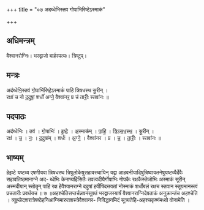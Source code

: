 +++
title = "०७ अदब्धेभिस्तव गोपाभिरिष्टेऽस्माकं"

+++
## अधिमन्त्रम्
वैश्वानरोग्निः। भरद्वाजो बार्हस्पत्यः। त्रिष्टुप्।

## मन्त्रः
अद॑ब्धेभि॒स्तव॑ गो॒पाभि॑रिष्टे॒ऽस्माकं॑ पाहि त्रिषधस्थ सू॒रीन् ।  
रक्षा॑ च नो द॒दुषां॒ शर्धो॑ अग्ने॒ वैश्वा॑नर॒ प्र च॑ तारीः॒ स्तवा॑नः ॥

## पदपाठः
अद॑ब्धेभिः । तव॑ । गो॒पाभिः॑ । इ॒ष्टे॒ । अ॒स्माक॑म् । पा॒हि॒ । त्रि॒ऽस॒ध॒स्थ॒ । सू॒रीन् ।  
रक्ष॑ । च॒ । नः॒ । द॒दुषा॑म् । शर्धः॑ । अ॒ग्ने॒ । वैश्वा॑नर । प्र । च॒ । ता॒रीः॒ । स्तवा॑नः ॥

## भाष्यम्
हेइष्टे यष्टव्य एषणीयवा त्रिषधस्थ त्रिषुलोकेषुसहावस्थायिन् यद्वा आहवनीयादिषुत्रिष्वायतनेषुयष्टव्यैर्देवैः सहावतिष्ठमानाग्ने अद- ब्धेभिः केनाप्यहिंसितैः तवत्वदीयैर्गोपाभिः गोपकैः रक्षकैस्तेजोभिः अस्माकं सूरीन् अस्मदीयान् स्तोतॄन् पाहि रक्ष हेवैश्वानराग्ने ददुषां हवींषिदत्तवतां नोस्माकं शर्धोबलं रक्षच स्तवान स्तूयमानस्त्वं प्रचतारीः प्रवर्धयच ॥ ७ ॥अहश्चेतिसप्तर्चन्नवमंसूक्तं भरद्वाजस्यार्षं वैश्वानराग्निदेवताकं अनुक्रान्तंच अहश्चेति । व्यूह्ळेदशरात्रेषष्ठेहनिआग्निमारुतशस्त्रेवैश्वानर- निविद्धानमिदं सूत्र्यतेहि-अहश्चकृष्णंमध्वो वोनामेति ।